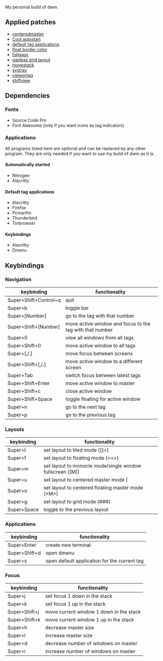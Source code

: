 My personal build of dwm.

## Applied patches
- [centeredmaster](https://dwm.suckless.org/patches/centeredmaster/)
- [Cool autostart](https://dwm.suckless.org/patches/cool_autostart/)
- [default tag applications](https://dwm.suckless.org/patches/default_tag_apps/)
- [float border color](https://dwm.suckless.org/patches/float_border_color/)
- [fullgaps](https://dwm.suckless.org/patches/fullgaps/)
- [gapless grid layout](https://dwm.suckless.org/patches/gaplessgrid/)
- [movestack](https://dwm.suckless.org/patches/movestack/)
- [systray](https://dwm.suckless.org/patches/systray/)
- [viewontag](https://dwm.suckless.org/patches/viewontag/)
- [shiftview](https://lists.suckless.org/dev/1104/7590.html)

## Dependencies
### Fonts
- Source Code Pro
- Font Awesome (only if you want icons as tag indicators)

### Applications
All programs listed here are optional and can be replaced by any other program. They are only needed if you want to use my build of dwm as it is.
#### Automatically started
- Nitrogen
- Alacritty
#### Default tag applications
- Alacritty
- Firefox
- Pcmanfm
- Thunderbird
- Torbrowser
#### Keybindings
- Alacritty
- Dmenu

## Keybindings
### Navigation
keybinding             | functionality
-----------------------|---------------
Super+Shift+Control+q  | quit
Super+b                | toggle bar
Super+[Number]         | go to the tag with that number
Super+Shift+[Number]   | move active window and focus to the tag with that number
Super+0                | view all windows from all tags
Super+Shift+0          | move active window to all tags
Super+[,/.]            | move focus between screens
Super+Shift+[,/.]      | move active window to a different screen
Super+Tab              | switch focus between latest tags
Super+Shift+Enter      | move active window to master
Super+Shift+c          | close active window
Super+Shift+Space      | toggle floating for active window
Super+n                | go to the next tag
Super+p                | go to the previous tag

### Layouts
keybinding             | functionality
-----------------------|---------------
Super+t                | set layout to tiled mode ([]=)
Super+f                | set layout to floating mode (><>)
Super+m                | set layout to monocle mode/single window fullscreen ([M])
Super+u                | set layout to centered master mode (|M|)
Super+o                | set layout to centered floating master mode (>M>)
Super+g                | set layout to grid mode (###)
Super+Space            | toggle to the previous layout

### Applications
keybinding             | functionality
-----------------------|---------------
Super+Enter            | create new terminal
Super+Shift+d          | open dmenu
Super+s                | open default application for the current tag

### Focus
keybinding             | functionality
-----------------------|---------------
Super+j                | set focus 1 down in the stack
Super+k                | set focus 1 up in the stack
Super+Shift+j          | move current window 1 down in the stack
Super+Shift+k          | move current window 1 up in the stack
Super+h                | decrease master size
Super+l                | increase master size
Super+d                | decrease number of windows on master
Super+i                | increase number of windows on master
